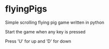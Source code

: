 # flyingPigs
Simple scrolling flying pig game written in python


Start the game when any key is pressed

Press 'U' for up and 'D' for down
